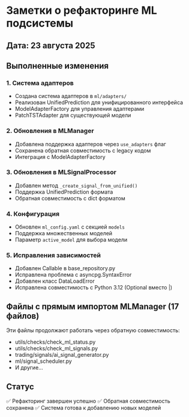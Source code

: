 # Заметки о рефакторинге ML подсистемы

## Дата: 23 августа 2025

## Выполненные изменения

### 1. Система адаптеров
- Создана система адаптеров в `ml/adapters/`
- Реализован UnifiedPrediction для унифицированного интерфейса
- ModelAdapterFactory для управления адаптерами
- PatchTSTAdapter для существующей модели

### 2. Обновления в MLManager
- Добавлена поддержка адаптеров через `use_adapters` флаг
- Сохранена обратная совместимость с legacy кодом
- Интеграция с ModelAdapterFactory

### 3. Обновления в MLSignalProcessor
- Добавлен метод `_create_signal_from_unified()`
- Поддержка UnifiedPrediction формата
- Обратная совместимость с dict форматом

### 4. Конфигурация
- Обновлен `ml_config.yaml` с секцией `models`
- Поддержка множественных моделей
- Параметр `active_model` для выбора модели

### 5. Исправления зависимостей
- Добавлен Callable в base_repository.py
- Исправлена проблема с asyncpg.SyntaxError
- Добавлен класс DataLoadError
- Исправлена совместимость с Python 3.12 (Optional вместо |)

## Файлы с прямым импортом MLManager (17 файлов)
Эти файлы продолжают работать через обратную совместимость:
- utils/checks/check_ml_status.py
- utils/checks/check_ml_signals.py
- trading/signals/ai_signal_generator.py
- ml/signal_scheduler.py
- И другие...

## Статус
✅ Рефакторинг завершен успешно
✅ Обратная совместимость сохранена
✅ Система готова к добавлению новых моделей